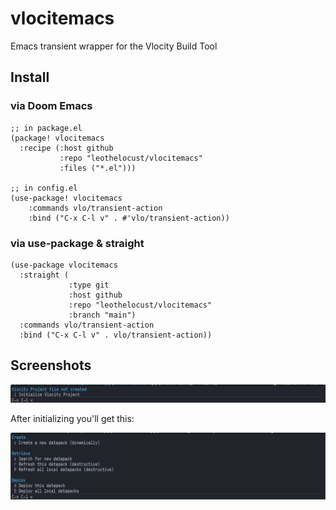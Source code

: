 # vlocitemacs
Emacs transient wrapper for the Vlocity Build Tool

## Install

### via Doom Emacs
```elisp
;; in package.el
(package! vlocitemacs
  :recipe (:host github
           :repo "leothelocust/vlocitemacs"
           :files ("*.el")))
           
;; in config.el
(use-package! vlocitemacs
    :commands vlo/transient-action
    :bind ("C-x C-l v" . #'vlo/transient-action))
```
### via use-package & straight
```elisp
(use-package vlocitemacs
  :straight (
             :type git
             :host github
             :repo "leothelocust/vlocitemacs"
             :branch "main")
  :commands vlo/transient-action
  :bind ("C-x C-l v" . vlo/transient-action))
```

## Screenshots

![screenshot of transient init](screenshot_transient_init.png)

After initializing you'll get this:

![screenshot of transient](screenshot_transient.png)

